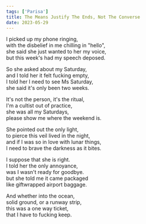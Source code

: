 ```yaml
---
tags: ['Parisa']
title: The Means Justify The Ends, Not The Converse
date: 2023-05-29
---
```


I picked up my phone ringing,  
with the disbelief in me chilling in "hello",  
she said she just wanted to her my voice,  
but this week's had my speech deposed.

So she asked about my Saturday,  
and I told her it felt fucking empty,  
I told her I need to see Ms Saturday,  
she said it's only been two weeks.

It's not the person, it's the ritual,  
I'm a cultist out of practice,  
she was all my Saturdays,  
please show me where the weekend is.

She pointed out the only light,  
to pierce this veil lived in the night,  
and if I was so in love with lunar things,  
I need to brave the darkness as it bites.

I suppose that she is right.  
I told her the only annoyance,  
was I wasn't ready for goodbye.  
but she told me it came packaged  
like giftwrapped airport baggage.

And whether into the ocean,  
solid ground, or a runway strip,  
this was a one way ticket,  
that I have to fucking keep.
